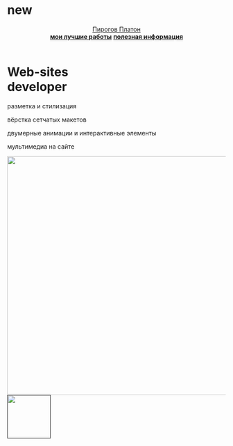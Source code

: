 # new
<html>
  <head>
    <title>Пирогов Платон</title>
    <link rel="stylesheet" href="style.css"/>
  </head>
  <body>
    <header>
      <a class="link-header" href="leonov.html">Пирогов Платон</a>
      <nav>
        <a class="link-nav" href="mysites.html"><b>мои лучшие работы</b></a>
        <a class="link-nav" href="info.html"><b>полезная информация</b></a>
      </nav>
    </header>
    <main>
      <h1>Web-sites<br/> developer</h1>
      <p>разметка и стилизация</p>
      <p>вёрстка сетчатых макетов</p>
      <p>двумерные анимации и интерактивные элементы</p>
      <p>мультимедиа на сайте</p>
      <img src="/uploads/2021/04/carousel-1684591_0_1618254197.svg" width="830px" height="550px"/>
    </main>
    <footer>
      <a class="social" href=""><img src="/uploads/2021/04/Group%201_0_1618254571.png" width="100px" height="100px"/></a>
    </footer>
  </body>
</html>
